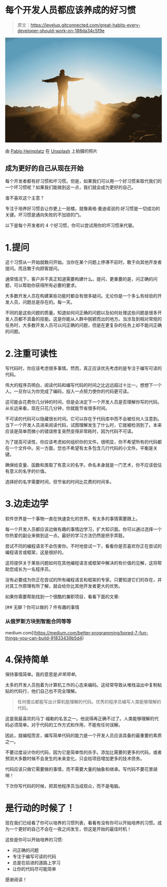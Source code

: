 # 每个开发人员都应该养成的好习惯

> 原文：<https://levelup.gitconnected.com/great-habits-every-developer-should-work-on-188da34c5f9e>

![](img/34eb8e18ddc37d6fafd6381258937bdd.png)

由 [Pablo Heimplatz](https://unsplash.com/@pabloheimplatz?utm_source=medium&utm_medium=referral) 在 [Unsplash](https://unsplash.com?utm_source=medium&utm_medium=referral) 上拍摄的照片

## 成为更好的自己从现在开始

每个开发者都有好习惯和坏习惯。但是，如果我们可以用一个好习惯来取代我们的一个坏习惯呢？如果我们能做到这一点，我们就会成为更好的自己。

谁不喜欢这个主意？

专注于培养好习惯会让你更上一层楼。就像奥格·曼迪诺说的:好习惯是一切成功的关键。坏习惯是通向失败的不加锁的门。

以下是每个开发者的 4 个好习惯，你可以尝试用你的坏习惯来代替。

# 1.提问

这个习惯从一开始就敢问开始。当你在某个问题上停滞不前时，敢于向其他开发者提问。而且敢于向顾客提问。

通常情况下，客户并不真正知道需要构建什么。提问，更重要的是，问正确的问题，可以帮助你获得所有必要的要求。

大多数开发人员在构建某些功能时都会有很多疑问。无论你是一个多么有经验的开发人员，问题总是存在的。每一天。

不同的是这些问题的质量。知道如何问正确的问题以及如何处理这些问题是很多开发人员都不具备的技能。这是你能从人群中脱颖而出的地方。当涉及到相对常规的任务时，大多数开发人员可以问正确的问题，但是在更复杂的任务上却不能问正确的问题。

# 2.注重可读性

写代码时，你应该考虑很多事情。然而，真正应该优先考虑的是专注于编写可读的代码。

伟大的程序员明白，阅读代码和编写代码的时间之比远远超过十比一。想想下一个人。一旦你认为你完成了编码，投入一点努力使你的代码更可读。

这可能会花费你几分钟的时间，但是会决定下一个开发人员是否理解你写的代码。从长远来看，现在只花几分钟，你就能节省很多时间。

不可读的代码可以隐藏很长时间。它可以存在于代码库中而不会被任何人注意到。当下一个开发人员进来阅读代码，试图理解发生了什么时，它就被检测到了。本来应该是简单而微小的错误修复突然变得非常耗时，因为代码不可读。

为了提高可读性，你应该考虑如何组织你的文件。很明显，你不希望所有的代码都在一个文件中。另一方面，您也不希望有太多包含几行代码的小文件。平衡是关键。

确保给变量、函数和类取了有意义的名字。命名本身就是一门艺术，你不应该低估有意义的名字的价值。

选择好的名字需要时间，但节省的时间比花费的时间多。

# 3.边走边学

软件世界是一个事物一直在快速变化的世界。有太多的事情需要跟上。

每一个开发人员都应该边做有趣的事情边学习，扩大知识面。你可以通过选择一个你热爱的副业来做到这一点。最好的学习方法仍然是把手弄脏。

尝试不同的编程语言不会伤害你。不时地尝试一下，看看你是否喜欢你正在尝试的编程语言或框架，这是很好的。

这将提供关于某些问题如何在其他编程语言或框架中解决的有价值的见解，这将帮助您成长为一名程序员。

没有必要成为你正在尝试的所有编程语言和框架的专家。只要知道它们的存在，并对其工作原理有所了解，就会给你比其他开发者更大的优势。

如果你需要帮助找到一个很酷的兼职项目，看看下面的文章:

[](https://medium.com/better-programming/bored-7-fun-things-you-can-build-91833439b5d4) [## 无聊？你可以做的 7 件有趣的事情

### 从俄罗斯方块到智能合同等等

medium.com](https://medium.com/better-programming/bored-7-fun-things-you-can-build-91833439b5d4) 

# 4.保持简单

保持事情简单。我的意思是*非常简单*。

太多的开发人员抱着为计算机工作的心态来编码。这经常导致从堆栈溢出中复制粘贴的代码行，他们自己也不完全理解。

> 任何傻瓜都能写出计算机能理解的代码。优秀的程序员编写人类能够理解的代码。

这是我最喜欢的马丁·福勒的名言之一。他说得再正确不过了。人类能够理解的代码必须简单。对于代码的工作方式和作用，不能有任何误解。

因此，就编程而言，编写简单代码的能力是一个开发人员应该具备的最重要的素质之一。

不要过度设计你的代码，因为它是简单性的杀手。添加比需要的更多的代码，或者预测大多数时候不会发生的未来变化，只会给项目增加更多的技术债务。

代码应该只做它需要做的事情，而不需要大量的抽象和继承。写代码不要花里胡哨！

下次你写代码的时候，把其他程序员当成观众，而不是电脑。

# 是行动的时候了！

现在我们已经看了你可以培养的习惯列表，看看有没有你可以开始培养的习惯。成为一个更好的自己不会在一夜之间发生，但这是开始的最佳时机！

这些是你可以开始培养的习惯:

*   问正确的问题
*   专注于编写可读的代码
*   总是在前进的道路上学习
*   让你的代码尽可能简单

感谢阅读！